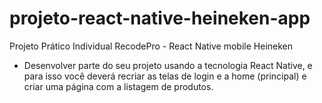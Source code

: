 # projeto-react-native-heineken-app
Projeto Prático Individual RecodePro - React Native mobile Heineken

- Desenvolver parte do seu projeto usando a tecnologia React Native, 
e para isso você deverá recriar as telas de login e a home (principal) 
e criar uma página com a listagem de produtos.
